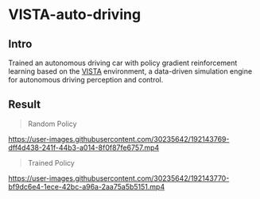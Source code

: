 # VISTA-auto-driving

## Intro

Trained an autonomous driving car with policy gradient reinforcement learning based on the [VISTA](https://github.com/vista-simulator/vista) environment, a data-driven simulation engine for autonomous driving perception and control.

## Result
> Random Policy

https://user-images.githubusercontent.com/30235642/192143769-dff4d438-241f-44b3-a014-8f0f87fe6757.mp4

> Trained Policy

https://user-images.githubusercontent.com/30235642/192143770-bf9dc6e4-1ece-42bc-a96a-2aa75a5b5151.mp4
